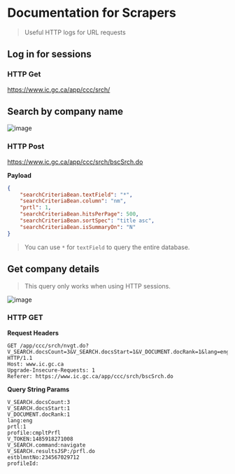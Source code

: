 # Documentation for Scrapers

> Useful HTTP logs for URL requests

## Log in for sessions

### HTTP Get

https://www.ic.gc.ca/app/ccc/srch/

## Search by company name

![image](https://cloud.githubusercontent.com/assets/550895/22494202/87033b02-e803-11e6-8832-60449a1aa347.png)

### HTTP Post

https://www.ic.gc.ca/app/ccc/srch/bscSrch.do

**Payload**

```json
{
    "searchCriteriaBean.textField": "*",
    "searchCriteriaBean.column": "nm",
    "prtl": 1,
    "searchCriteriaBean.hitsPerPage": 500,
    "searchCriteriaBean.sortSpec": "title asc",
    "searchCriteriaBean.isSummaryOn": "N"
}
```

> You can use `*` for `textField` to query the entire database.

## Get company details

> This query only works when using HTTP sessions.

![image](https://cloud.githubusercontent.com/assets/550895/22494273/17bef56e-e804-11e6-8cf9-acbcddbcece7.png)

### HTTP GET

**Request Headers**

```http
GET /app/ccc/srch/nvgt.do?V_SEARCH.docsCount=3&V_SEARCH.docsStart=1&V_DOCUMENT.docRank=1&lang=eng&prtl=1&profile=cmpltPrfl&V_TOKEN=1485918271008&V_SEARCH.command=navigate&V_SEARCH.resultsJSP=/prfl.do&estblmntNo=234567029712&profileId= HTTP/1.1
Host: www.ic.gc.ca
Upgrade-Insecure-Requests: 1
Referer: https://www.ic.gc.ca/app/ccc/srch/bscSrch.do
```

**Query String Params**

```http
V_SEARCH.docsCount:3
V_SEARCH.docsStart:1
V_DOCUMENT.docRank:1
lang:eng
prtl:1
profile:cmpltPrfl
V_TOKEN:1485918271008
V_SEARCH.command:navigate
V_SEARCH.resultsJSP:/prfl.do
estblmntNo:234567029712
profileId:
```
